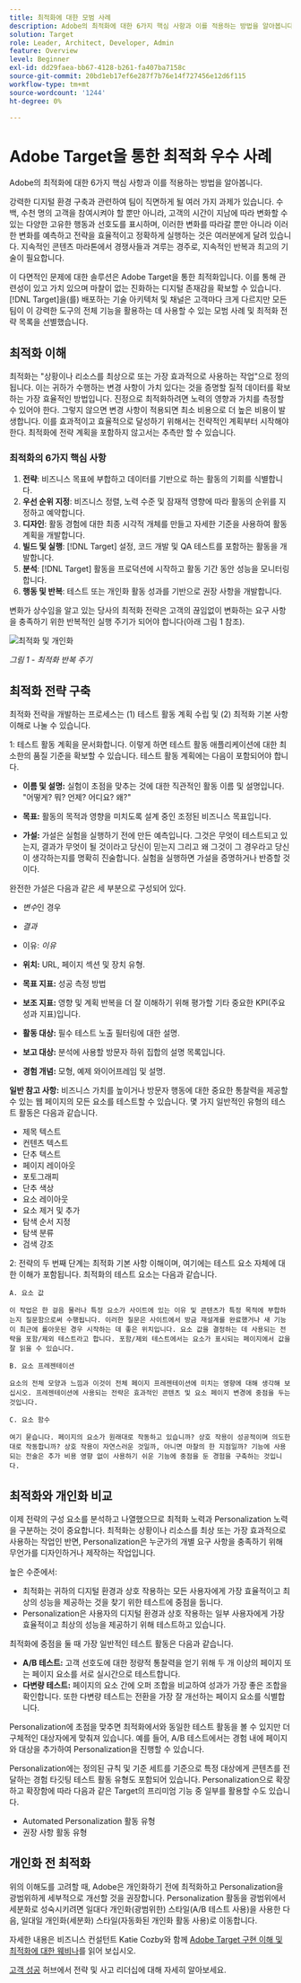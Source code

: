 ```yaml
---
title: 최적화에 대한 모범 사례
description: Adobe의 최적화에 대한 6가지 핵심 사항과 이를 적용하는 방법을 알아봅니다.
solution: Target
role: Leader, Architect, Developer, Admin
feature: Overview
level: Beginner
exl-id: dd29faea-bb67-4128-b261-fa407ba7158c
source-git-commit: 20bd1eb17ef6e287f7b76e14f727456e12d6f115
workflow-type: tm+mt
source-wordcount: '1244'
ht-degree: 0%

---
```


# Adobe Target을 통한 최적화 우수 사례

Adobe의 최적화에 대한 6가지 핵심 사항과 이를 적용하는 방법을 알아봅니다.

강력한 디지털 환경 구축과 관련하여 팀이 직면하게 될 여러 가지 과제가 있습니다. 수백, 수천 명의 고객을 참여시켜야 할 뿐만 아니라, 고객의 시간이 지남에 따라 변화할 수 있는 다양한 고유한 행동과 선호도를 표시하며, 이러한 변화를 따라갈 뿐만 아니라 이러한 변화를 예측하고 전략을 효율적이고 정확하게 실행하는 것은 여러분에게 달려 있습니다. 지속적인 콘텐츠 마라톤에서 경쟁사들과 겨루는 경주로, 지속적인 반복과 최고의 기술이 필요합니다.

이 다면적인 문제에 대한 솔루션은 Adobe Target을 통한 최적화입니다. 이를 통해 관련성이 있고 가치 있으며 마찰이 없는 진화하는 디지털 존재감을 확보할 수 있습니다. [!DNL Target]을(를) 배포하는 기술 아키텍처 및 채널은 고객마다 크게 다르지만 모든 팀이 이 강력한 도구의 전체 기능을 활용하는 데 사용할 수 있는 모범 사례 및 최적화 전략 목록을 선별했습니다.

## 최적화 이해

최적화는 &quot;상황이나 리소스를 최상으로 또는 가장 효과적으로 사용하는 작업&quot;으로 정의됩니다. 이는 귀하가 수행하는 변경 사항이 가치 있다는 것을 증명할 질적 데이터를 확보하는 가장 효율적인 방법입니다. 진정으로 최적화하려면 노력의 영향과 가치를 측정할 수 있어야 한다. 그렇지 않으면 변경 사항이 적용되면 최소 비용으로 더 높은 비용이 발생합니다. 이를 효과적이고 효율적으로 달성하기 위해서는 전략적인 계획부터 시작해야 한다. 최적화에 전략 계획을 포함하지 않고서는 추측만 할 수 있습니다.

### 최적화의 6가지 핵심 사항

1. **전략**: 비즈니스 목표에 부합하고 데이터를 기반으로 하는 활동의 기회를 식별합니다.
1. **우선 순위 지정**: 비즈니스 정렬, 노력 수준 및 잠재적 영향에 따라 활동의 순위를 지정하고 예약합니다.
1. **디자인**: 활동 경험에 대한 최종 시각적 개체를 만들고 자세한 기준을 사용하여 활동 계획을 개발합니다.
1. **빌드 및 실행**: [!DNL Target] 설정, 코드 개발 및 QA 테스트를 포함하는 활동을 개발합니다.
1. **분석**: [!DNL Target] 활동을 프로덕션에 시작하고 활동 기간 동안 성능을 모니터링합니다.
1. **행동 및 반복**: 테스트 또는 개인화 활동 성과를 기반으로 권장 사항을 개발합니다.

변화가 상수임을 알고 있는 당사의 최적화 전략은 고객의 끊임없이 변화하는 요구 사항을 충족하기 위한 반복적인 실행 주기가 되어야 합니다(아래 그림 1 참조).

![최적화 및 개인화](assets/optimize-and-personalize.png)

_그림 1 - 최적화 반복 주기_

## 최적화 전략 구축

최적화 전략을 개발하는 프로세스는 (1) 테스트 활동 계획 수립 및 (2) 최적화 기본 사항 이해로 나눌 수 있습니다.

1: 테스트 활동 계획을 문서화합니다. 이렇게 하면 테스트 활동 애플리케이션에 대한 최소한의 품질 기준을 확보할 수 있습니다. 테스트 활동 계획에는 다음이 포함되어야 합니다.

* **이름 및 설명:** 실험이 초점을 맞추는 것에 대한 직관적인 활동 이름 및 설명입니다. &quot;어떻게? 뭐? 언제? 어디요? 왜?&quot;

* **목표:** 활동의 목적과 영향을 미치도록 설계 중인 조정된 비즈니스 목표입니다.

* **가설:** 가설은 실험을 실행하기 전에 만든 예측입니다. 그것은 무엇이 테스트되고 있는지, 결과가 무엇이 될 것이라고 당신이 믿는지 그리고 왜 그것이 그 경우라고 당신이 생각하는지를 명확히 진술합니다. 실험을 실행하면 가설을 증명하거나 반증할 것이다.

완전한 가설은 다음과 같은 세 부분으로 구성되어 있다.

* _변수_&#x200B;인 경우
* _결과_
* 이유: _이유_

* **위치:** URL, 페이지 섹션 및 장치 유형.
* **목표 지표:** 성공 측정 방법
* **보조 지표:** 영향 및 계획 반복을 더 잘 이해하기 위해 평가할 기타 중요한 KPI(주요 성과 지표)입니다.
* **활동 대상:** 필수 테스트 노출 필터링에 대한 설명.
* **보고 대상:** 분석에 사용할 방문자 하위 집합의 설명 목록입니다.
* **경험 개념:** 모형, 예제 와이어프레임 및 설명.

**일반 참고 사항:** 비즈니스 가치를 높이거나 방문자 행동에 대한 중요한 통찰력을 제공할 수 있는 웹 페이지의 모든 요소를 테스트할 수 있습니다. 몇 가지 일반적인 유형의 테스트 활동은 다음과 같습니다.

* 제목 텍스트
* 컨텐츠 텍스트
* 단추 텍스트
* 페이지 레이아웃
* 포토그래피
* 단추 색상
* 요소 레이아웃
* 요소 제거 및 추가
* 탐색 순서 지정
* 탐색 분류
* 검색 강조

2: 전략의 두 번째 단계는 최적화 기본 사항 이해이며, 여기에는 테스트 요소 자체에 대한 이해가 포함됩니다. 최적화의 테스트 요소는 다음과 같습니다.

    A. 요소 값
    
    이 작업은 한 걸음 물러나 특정 요소가 사이트에 있는 이유 및 콘텐츠가 특정 목적에 부합하는지 질문함으로써 수행됩니다. 이러한 질문은 사이트에서 방금 재설계를 완료했거나 새 기능이 최근에 롤아웃된 경우 시작하는 데 좋은 위치입니다. 요소 값을 결정하는 데 사용되는 전략을 포함/제외 테스트라고 합니다. 포함/제외 테스트에서는 요소가 표시되는 페이지에서 값을 잘 읽을 수 있습니다.
    
    B. 요소 프레젠테이션
    
    요소의 전체 모양과 느낌과 이것이 전체 페이지 프레젠테이션에 미치는 영향에 대해 생각해 보십시오. 프레젠테이션에 사용되는 전략은 효과적인 콘텐츠 및 요소 페이지 변경에 중점을 두는 것입니다.
    
    C. 요소 함수
    
    여기 묻습니다. 페이지의 요소가 원래대로 작동하고 있습니까? 상호 작용이 성공적이며 의도한 대로 작동합니까? 상호 작용이 자연스러운 것일까, 아니면 마찰의 한 지점일까? 기능에 사용되는 전술은 추가 비용 영향 없이 사용하기 쉬운 기능에 중점을 둔 경험을 구축하는 것입니다.

## 최적화와 개인화 비교

이제 전략의 구성 요소를 분석하고 나열했으므로 최적화 노력과 Personalization 노력을 구분하는 것이 중요합니다. 최적화는 상황이나 리소스를 최상 또는 가장 효과적으로 사용하는 작업인 반면, Personalization은 누군가의 개별 요구 사항을 충족하기 위해 무언가를 디자인하거나 제작하는 작업입니다.

높은 수준에서:

* 최적화는 귀하의 디지털 환경과 상호 작용하는 모든 사용자에게 가장 효율적이고 최상의 성능을 제공하는 것을 찾기 위한 테스트에 중점을 둡니다.
* Personalization은 사용자의 디지털 환경과 상호 작용하는 일부 사용자에게 가장 효율적이고 최상의 성능을 제공하기 위해 테스트하고 있습니다.

최적화에 중점을 둘 때 가장 일반적인 테스트 활동은 다음과 같습니다.

* **A/B 테스트:** 고객 선호도에 대한 정량적 통찰력을 얻기 위해 두 개 이상의 페이지 또는 페이지 요소를 서로 실시간으로 테스트합니다.
* **다변량 테스트:** 페이지의 요소 간에 오퍼 조합을 비교하여 성과가 가장 좋은 조합을 확인합니다. 또한 다변량 테스트는 전환을 가장 잘 개선하는 페이지 요소를 식별합니다.

Personalization에 초점을 맞추면 최적화에서와 동일한 테스트 활동을 볼 수 있지만 더 구체적인 대상자에게 맞춰져 있습니다. 예를 들어, A/B 테스트에서는 경험 내에 페이지와 대상을 추가하여 Personalization을 진행할 수 있습니다.

Personalization에는 정의된 규칙 및 기준 세트를 기준으로 특정 대상에게 콘텐츠를 전달하는 경험 타깃팅 테스트 활동 유형도 포함되어 있습니다. Personalization으로 확장하고 확장함에 따라 다음과 같은 Target의 프리미엄 기능 중 일부를 활용할 수도 있습니다.

* Automated Personalization 활동 유형
* 권장 사항 활동 유형

## 개인화 전 최적화

위의 이해도를 고려할 때, Adobe은 개인화하기 전에 최적화하고 Personalization을 광범위하게 세부적으로 개선할 것을 권장합니다. Personalization 활동을 광범위에서 세분화로 성숙시키려면 일대다 개인화(광범위한) 스타일(A/B 테스트 사용)을 사용한 다음, 일대일 개인화(세분화) 스타일(자동화된 개인화 활동 사용)로 이동합니다.

자세한 내용은 비즈니스 컨설턴트 Katie Cozby와 함께 [Adobe Target 구현 이해 및 최적화에 대한 웨비나](https://adobecustomersuccess.adobeconnect.com/pkfafpzd9yarmp4/)를 읽어 보십시오.

[고객 성공](https://experienceleague.adobe.com/docs/customer-success/customer-success/overview.html?lang=ko) 허브에서 전략 및 사고 리더십에 대해 자세히 알아보세요.
